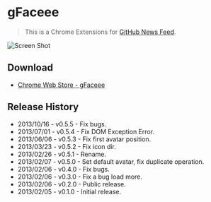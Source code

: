 # gFaceee

> This is a Chrome Extensions for [GitHub News Feed](https://github.com/).

![Screen Shot](https://raw.github.com/t32k/gFaceee/master/img/_preview.png "Preview")

## Download

+ [Chrome Web Store - gFaceee](https://chrome.google.com/webstore/detail/gfaces/fgkdbhnipaaeokfjgdmpejglfepclgbk)

## Release History

+ 2013/10/16 - v0.5.5 - Fix bugs.
+ 2013/07/01 - v0.5.4 - Fix DOM Exception Error.
+ 2013/06/06 - v0.5.3 - Fix first avatar position.
+ 2013/03/23 - v0.5.2 - Fix icon dir.
+ 2013/02/26 - v0.5.1 - Rename.
+ 2013/02/07 - v0.5.0 - Set default avatar, fix duplicate operation.
+ 2013/02/06 - v0.4.0 - Fix bugs.
+ 2013/02/06 - v0.3.0 - Fix a bug load more.
+ 2013/02/06 - v0.2.0 - Public release.
+ 2013/02/05 - v0.1.0 - Initial release.
